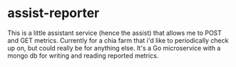 # assist-reporter

This is a little assistant service (hence the assist) that allows me to POST and GET metrics. Currently for a chia farm that i'd like to periodically check up on, but could really be for anything else. It's a Go microservice with a mongo db for writing and reading reported metrics.
